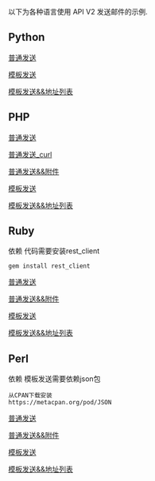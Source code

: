 以下为各种语言使用 API V2 发送邮件的示例.


## Python

[普通发送](email_v2/downloads/python/python_common.py)

[模板发送](email_v2/downloads/python/python_template.py)

[模板发送&&地址列表](email_v2/downloads/python/python_template_maillist.py)


## PHP

[普通发送](email_v2/downloads/php/php_common.php)

[普通发送_curl](email_v2/downloads/php/php_curl.php)

[普通发送&&附件](email_v2/downloads/php/php_attachment.php)

[模板发送](email_v2/downloads/php/php_template.php)

[模板发送&&地址列表](email_v2/downloads/php/php_template_maillist.php)


## Ruby

依赖
代码需要安装rest_client
```
gem install rest_client
```

[普通发送](email_v2/downloads/ruby/ruby_common.rb)

[普通发送&&附件](email_v2/downloads/ruby/ruby_attachment.rb)

[模板发送](email_v2/downloads/ruby/ruby_template.rb)

[模板发送&&地址列表](email_v2/downloads/ruby/ruby_template_maillist.rb)


## Perl

依赖
模板发送需要依赖json包
```
从CPAN下载安装
https://metacpan.org/pod/JSON
```

[普通发送](email_v2/downloads/perl/perl_common.pm)

[普通发送&&附件](email_v2/downloads/perl/perl_attachment.pm)

[模板发送](email_v2/downloads/perl/perl_template.pm)

[模板发送&&地址列表](email_v2/downloads/perl/perl_template_maillist.pm)

